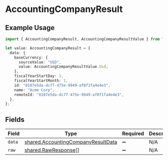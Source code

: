 # AccountingCompanyResult

## Example Usage

```typescript
import { AccountingCompanyResult, AccountingCompanyResultValue } from "@stackone/stackone-client-ts/sdk/models/shared";

let value: AccountingCompanyResult = {
  data: {
    baseCurrency: {
      sourceValue: "USD",
      value: AccountingCompanyResultValue.Usd,
    },
    fiscalYearStartDay: 1,
    fiscalYearStartMonth: 1,
    id: "8187e5da-dc77-475e-9949-af0f1fa4e4e3",
    name: "Acme Corp",
    remoteId: "8187e5da-dc77-475e-9949-af0f1fa4e4e3",
  },
};
```

## Fields

| Field                                                                                           | Type                                                                                            | Required                                                                                        | Description                                                                                     |
| ----------------------------------------------------------------------------------------------- | ----------------------------------------------------------------------------------------------- | ----------------------------------------------------------------------------------------------- | ----------------------------------------------------------------------------------------------- |
| `data`                                                                                          | [shared.AccountingCompanyResultData](../../../sdk/models/shared/accountingcompanyresultdata.md) | :heavy_minus_sign:                                                                              | N/A                                                                                             |
| `raw`                                                                                           | [shared.RawResponse](../../../sdk/models/shared/rawresponse.md)[]                               | :heavy_minus_sign:                                                                              | N/A                                                                                             |